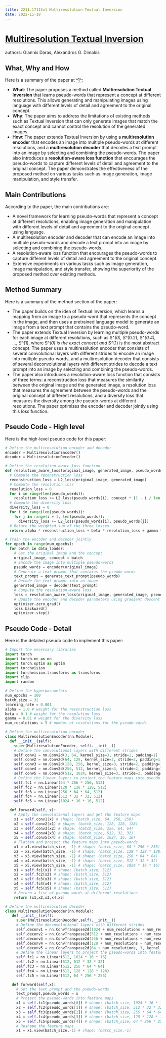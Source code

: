 ```yaml
---
title: 2211.17115v1 Multiresolution Textual Inversion
date: 2022-11-18
---
```


# [Multiresolution Textual Inversion](http://arxiv.org/abs/2211.17115v1)

authors: Giannis Daras, Alexandros G. Dimakis


## What, Why and How

[1]: https://arxiv.org/abs/2211.17115 "[2211.17115] Multiresolution Textual Inversion - arXiv.org"
[2]: http://export.arxiv.org/abs/2210.17115v1 "[2210.17115v1] ViT-LSLA: Vision Transformer with Light Self-Limited ..."
[3]: https://arxiv.org/pdf/2211.17115.pdf "arXiv.org"

Here is a summary of the paper at [^1^][1]:

- **What**: The paper proposes a method called **Multiresolution Textual Inversion** that learns pseudo-words that represent a concept at different resolutions. This allows generating and manipulating images using language with different levels of detail and agreement to the original concept.
- **Why**: The paper aims to address the limitations of existing methods such as Textual Inversion that can only generate images that match the exact concept and cannot control the resolution of the generated images.
- **How**: The paper extends Textual Inversion by using a **multiresolution encoder** that encodes an image into multiple pseudo-words at different resolutions, and a **multiresolution decoder** that decodes a text prompt into an image by selecting and combining the pseudo-words. The paper also introduces a **resolution-aware loss function** that encourages the pseudo-words to capture different levels of detail and agreement to the original concept. The paper demonstrates the effectiveness of the proposed method on various tasks such as image generation, image manipulation, and style transfer.

## Main Contributions

According to the paper, the main contributions are:

- A novel framework for learning pseudo-words that represent a concept at different resolutions, enabling image generation and manipulation with different levels of detail and agreement to the original concept using language.
- A multiresolution encoder and decoder that can encode an image into multiple pseudo-words and decode a text prompt into an image by selecting and combining the pseudo-words.
- A resolution-aware loss function that encourages the pseudo-words to capture different levels of detail and agreement to the original concept.
- Extensive experiments on various tasks such as image generation, image manipulation, and style transfer, showing the superiority of the proposed method over existing methods.

## Method Summary

Here is a summary of the method section of the paper:

- The paper builds on the idea of Textual Inversion, which learns a mapping from an image to a pseudo-word that represents the concept in the image, and then uses a pretrained language model to generate an image from a text prompt that contains the pseudo-word.
- The paper extends Textual Inversion by learning multiple pseudo-words for each image at different resolutions, such as S^*(0), S^*(0.2), S^*(0.4), ..., S^*(1), where S^*(0) is the exact concept and S^*(1) is the most abstract concept. The paper uses a multiresolution encoder that consists of several convolutional layers with different strides to encode an image into multiple pseudo-words, and a multiresolution decoder that consists of several deconvolutional layers with different strides to decode a text prompt into an image by selecting and combining the pseudo-words.
- The paper also introduces a resolution-aware loss function that consists of three terms: a reconstruction loss that measures the similarity between the original image and the generated image, a resolution loss that measures the agreement between the pseudo-words and the original concept at different resolutions, and a diversity loss that measures the diversity among the pseudo-words at different resolutions. The paper optimizes the encoder and decoder jointly using this loss function.


## Pseudo Code - High level

Here is the high-level pseudo code for this paper:

```python
# Define the multiresolution encoder and decoder
encoder = MultiresolutionEncoder()
decoder = MultiresolutionDecoder()

# Define the resolution-aware loss function
def resolution_aware_loss(original_image, generated_image, pseudo_words, concept):
  # Compute the reconstruction loss
  reconstruction_loss = L2_loss(original_image, generated_image)
  # Compute the resolution loss
  resolution_loss = 0
  for i in range(len(pseudo_words)):
    resolution_loss += L2_loss(pseudo_words[i], concept * (1 - i / len(pseudo_words)))
  # Compute the diversity loss
  diversity_loss = 0
  for i in range(len(pseudo_words)):
    for j in range(i + 1, len(pseudo_words)):
      diversity_loss += L2_loss(pseudo_words[i], pseudo_words[j])
  # Return the weighted sum of the three losses
  return alpha * reconstruction_loss + beta * resolution_loss + gamma * diversity_loss

# Train the encoder and decoder jointly
for epoch in range(num_epochs):
  for batch in data_loader:
    # Get the original image and the concept
    original_image, concept = batch
    # Encode the image into multiple pseudo-words
    pseudo_words = encoder(original_image)
    # Generate a text prompt that contains the pseudo-words
    text_prompt = generate_text_prompt(pseudo_words)
    # Decode the text prompt into an image
    generated_image = decoder(text_prompt)
    # Compute the resolution-aware loss
    loss = resolution_aware_loss(original_image, generated_image, pseudo_words, concept)
    # Update the encoder and decoder parameters using gradient descent
    optimizer.zero_grad()
    loss.backward()
    optimizer.step()
```

## Pseudo Code - Detail

Here is the detailed pseudo code to implement this paper:

```python
# Import the necessary libraries
import torch
import torch.nn as nn
import torch.optim as optim
import torchvision
import torchvision.transforms as transforms
import clip
import random

# Define the hyperparameters
num_epochs = 100
batch_size = 32
learning_rate = 0.001
alpha = 1.0 # weight for the reconstruction loss
beta = 0.1 # weight for the resolution loss
gamma = 0.01 # weight for the diversity loss
num_resolutions = 5 # number of resolutions for the pseudo-words

# Define the multiresolution encoder
class MultiresolutionEncoder(nn.Module):
  def __init__(self):
    super(MultiresolutionEncoder, self).__init__()
    # Define the convolutional layers with different strides
    self.conv1 = nn.Conv2d(3, 64, kernel_size=3, stride=1, padding=1)
    self.conv2 = nn.Conv2d(64, 128, kernel_size=3, stride=2, padding=1)
    self.conv3 = nn.Conv2d(128, 256, kernel_size=3, stride=2, padding=1)
    self.conv4 = nn.Conv2d(256, 512, kernel_size=3, stride=2, padding=1)
    self.conv5 = nn.Conv2d(512, 1024, kernel_size=3, stride=2, padding=1)
    # Define the linear layers to project the feature maps into pseudo-words
    self.fc1 = nn.Linear(64 * 256 * 256, 512)
    self.fc2 = nn.Linear(128 * 128 * 128, 512)
    self.fc3 = nn.Linear(256 * 64 * 64, 512)
    self.fc4 = nn.Linear(512 * 32 * 32, 512)
    self.fc5 = nn.Linear(1024 * 16 * 16, 512)

  def forward(self, x):
    # Apply the convolutional layers and get the feature maps
    x1 = self.conv1(x) # shape: (batch_size, 64, 256, 256)
    x2 = self.conv2(x1) # shape: (batch_size, 128, 128, 128)
    x3 = self.conv3(x2) # shape: (batch_size, 256, 64, 64)
    x4 = self.conv4(x3) # shape: (batch_size, 512, 32, 32)
    x5 = self.conv5(x4) # shape: (batch_size, 1024, 16, 16)
    # Flatten and project the feature maps into pseudo-words
    x1 = x1.view(batch_size, -1) # shape: (batch_size, 64 * 256 * 256)
    x2 = x2.view(batch_size, -1) # shape: (batch_size, 128 * 128 * 128)
    x3 = x3.view(batch_size, -1) # shape: (batch_size, 256 * 64 * 64)
    x4 = x4.view(batch_size, -1) # shape: (batch_size, 512 * 32 * 32)
    x5 = x5.view(batch_size, -1) # shape: (batch_size, 1024 * 16 * 16)
    x1 = self.fc1(x1) # shape: (batch_size, 512)
    x2 = self.fc2(x2) # shape: (batch_size, 512)
    x3 = self.fc3(x3) # shape: (batch_size, 512)
    x4 = self.fc4(x4) # shape: (batch_size, 512)
    x5 = self.fc5(x5) # shape: (batch_size, 512)
    # Return a list of pseudo-words at different resolutions
    return [x1,x2,x3,x4,x5]

# Define the multiresolution decoder
class MultiresolutionDecoder(nn.Module):
   def __init__(self):
     super(MultiresolutionDecoder,self).__init__()
     # Define the deconvolutional layers with different strides
     self.deconv1 = nn.ConvTranspose2d(1024 + num_resolutions + num_resolutions + num_resolutions + num_resolutions + num_resolutions + num_resolutions + num_resolutions + num_resolutions + num_resolutions + num_resolutions + num_resolutions + num_resolutions + num_resolutions + num_resolutions + num_resolutions, 512, kernel_size=3, stride=2, padding=1, output_padding=1)
     self.deconv2 = nn.ConvTranspose2d(512 + num_resolutions + num_resolutions + num_resolutions + num_resolutions + num_resolutions + num_resolutions + num_resolutions + num_resolutions + num_resolutions, 256, kernel_size=3, stride=2, padding=1, output_padding=1)
     self.deconv3 = nn.ConvTranspose2d(256 + num_resolutions + num_resolutions + num_resolutions + num_resolutions, 128, kernel_size=3, stride=2, padding=1, output_padding=1)
     self.deconv4 = nn.ConvTranspose2d(128 + num_resolutions + num_resolutions, 64, kernel_size=3, stride=2, padding=1, output_padding=1)
     self.deconv5 = nn.ConvTranspose2d(64 + num_resolutions, 3, kernel_size=3, stride=1, padding=1)
     # Define the linear layers to project the pseudo-words into feature maps
     self.fc1 = nn.Linear(512, 1024 * 16 * 16)
     self.fc2 = nn.Linear(512, 512 * 32 * 32)
     self.fc3 = nn.Linear(512, 256 * 64 * 64)
     self.fc4 = nn.Linear(512, 128 * 128 * 128)
     self.fc5 = nn.Linear(512, 64 * 256 * 256)

   def forward(self,x):
     # Get the text prompt and the pseudo-words
     text_prompt,pseudo_words = x
     # Project the pseudo-words into feature maps
     x1 = self.fc1(pseudo_words[0]) # shape: (batch_size, 1024 * 16 * 16)
     x2 = self.fc2(pseudo_words[1]) # shape: (batch_size, 512 * 32 * 32)
     x3 = self.fc3(pseudo_words[2]) # shape: (batch_size, 256 * 64 * 64)
     x4 = self.fc4(pseudo_words[3]) # shape: (batch_size, 128 * 128 * 128)
     x5 = self.fc5(pseudo_words[4]) # shape: (batch_size, 64 * 256 * 256)
     # Reshape the feature maps
     x1 = x1.view(batch_size,-1) # shape: (batch_size,-1)